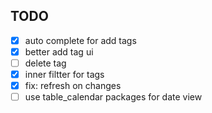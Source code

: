 


## TODO
- [x] auto complete for add tags
- [x] better add tag ui
- [ ] delete tag
- [x] inner filtter for tags
- [x] fix: refresh on changes
- [ ] use table_calendar packages for date view